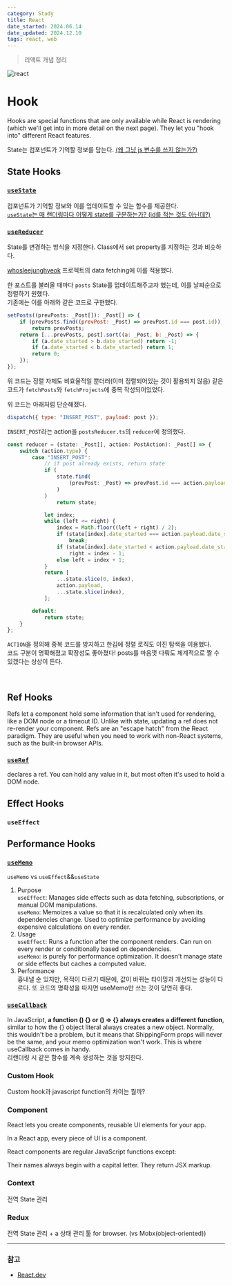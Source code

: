 ```yaml
---
category: Study
title: React
date_started: 2024.06.14
date_updated: 2024.12.10
tags: react, web
---
```


> 리액트 개념 정리

<img src= 'https://github.com/user-attachments/assets/4b3064ae-da83-42a2-968e-8c47915f9571'
alt='react' />

# Hook

Hooks are special functions that are only available while React is rendering (which we'll get into in more detail on the next page). They let you "hook into" different React features.

State는 컴포넌트가 기억할 정보를 담는다. [(왜 그냥 js 변수를 쓰지 않는가?)](https://react.dev/learn/state-a-components-memory#when-a-regular-variable-isnt-enough)

## State Hooks

### [`useState`](https://react.dev/reference/react/useState)

컴포넌트가 기억할 정보와 이를 업데이트할 수 있는 함수를 제공한다.<br>
[`useState`는 매 랜더링마다 어떻게 state를 구분하는가? (id를 적는 것도 아닌데?)](https://react.dev/learn/state-a-components-memory#how-does-react-know-which-state-to-return)

### [`useReducer`](https://react.dev/reference/react/useReducer)

State를 변경하는 방식을 지정한다. Class에서 set property를 지정하는 것과 비슷하다.

[whosleejunghyeok](https://wndgur2.github.io/) 프로젝트의 data fetching에 이를 적용했다.

한 포스트를 불러올 때마다 `posts` State를 업데이트해주고자 했는데, 이를 날짜순으로 정렬하기 원했다.<br>
기존에는 이를 아래와 같은 코드로 구현했다.

```jsx
setPosts((prevPosts: _Post[]): _Post[] => {
    if (prevPosts.find((prevPost: _Post) => prevPost.id === post.id))
        return prevPosts;
    return [...prevPosts, post].sort((a: _Post, b: _Post) => {
        if (a.date_started > b.date_started) return -1;
        if (a.date_started < b.date_started) return 1;
        return 0;
    });
});
```

위 코드는 정렬 자체도 비효율적일 뿐더러(이미 정렬되어있는 것이 활용되지 않음) 같은 코드가 `fetchPosts`와 `fetchProjects`에 중복 작성되어있었다.

위 코드는 아래처럼 단순해졌다.

```jsx
dispatch({ type: "INSERT_POST", payload: post });
```

`INSERT_POST`라는 action을 `postsReducer.ts`의 `reducer`에 정의했다.

```typescript
const reducer = (state: _Post[], action: PostAction): _Post[] => {
    switch (action.type) {
        case "INSERT_POST":
            // if post already exists, return state
            if (
                state.find(
                    (prevPost: _Post) => prevPost.id === action.payload.id
                )
            )
                return state;

            let index;
            while (left <= right) {
                index = Math.floor((left + right) / 2);
                if (state[index].date_started === action.payload.date_started)
                    break;
                if (state[index].date_started < action.payload.date_started)
                    right = index - 1;
                else left = index + 1;
            }
            return [
                ...state.slice(0, index),
                action.payload,
                ...state.slice(index),
            ];

        default:
            return state;
    }
};
```

`ACTION`을 정의해 중복 코드를 방지하고 한김에 정렬 로직도 이진 탐색을 이용했다.<br>
코드 구분이 명확해졌고 확장성도 좋아졌다! posts를 마음껏 다뤄도 체계적으로 짤 수 있겠다는 상상이 든다.

<br>

## Ref Hooks

Refs let a component hold some information that isn't used for rendering, like a DOM node or a timeout ID. Unlike with state, updating a ref does not re-render your component. Refs are an "escape hatch" from the React paradigm. They are useful when you need to work with non-React systems, such as the built-in browser APIs.

### [`useRef`](https://react.dev/reference/react/useRef)

declares a ref. You can hold any value in it, but most often it's used to hold a DOM node.

## Effect Hooks

### `useEffect`

## Performance Hooks

### [`useMemo`](https://react.dev/reference/react/useMemo)

`useMemo` vs `useEffect`&&`useState`

1. Purpose<br>
   `useEffect`: Manages side effects such as data fetching, subscriptions, or manual DOM manipulations.<br>
   `useMemo`: Memoizes a value so that it is recalculated only when its dependencies change. Used to optimize performance by avoiding expensive calculations on every render.
2. Usage<br>
   `useEffect`: Runs a function after the component renders. Can run on every render or conditionally based on dependencies.<br>
   `useMemo`: is purely for performance optimization. It doesn't manage state or side effects but caches a computed value.
3. Performance<br>
   흉내낼 순 있지만, 목적이 다르기 때문에, 값이 바뀌는 타이밍과 개선되는 성능이 다르다. 또 코드의 명확성을 따지면 useMemo만 쓰는 것이 당연히 좋다.

### [`useCallback`](https://react.dev/reference/react/useCallback)

In JavaScript, **a function () {} or () => {} always creates a different function**, similar to how the {} object literal always creates a new object. Normally, this wouldn't be a problem, but it means that ShippingForm props will never be the same, and your memo optimization won't work. This is where useCallback comes in handy.<br>
리랜더링 시 같은 함수를 계속 생성하는 것을 방지한다.

### Custom Hook

Custom hook과 javascript function의 차이는 뭘까?

### Component

React lets you create components, reusable UI elements for your app.

In a React app, every piece of UI is a component.

React components are regular JavaScript functions except:

Their names always begin with a capital letter.
They return JSX markup.

### Context

전역 State 관리

### Redux

전역 State 관리 + a
상태 관리 툴 for browser. (vs Mobx(object-oriented))

---

### 참고
- [React.dev](https://react.dev/)
